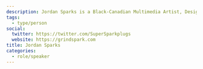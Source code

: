 ```yaml
---
description: Jordan Sparks is a Black-Canadian Multimedia Artist, Designer, and Educator born and based in Toronto, Ontario, Canada that uses art and digital experiences to explore how media can entertain and inspire social change and make the world a better place. Jordan is President of Shining Spark Entertainment Ltd. and a known Educator that has taught over 10,000 people around the world.
tags:
  - type/person
social:
  twitter: https://twitter.com/SuperSparkplugs
  website: https://grindspark.com
title: Jordan Sparks
categories:
  - role/speaker
---
```

